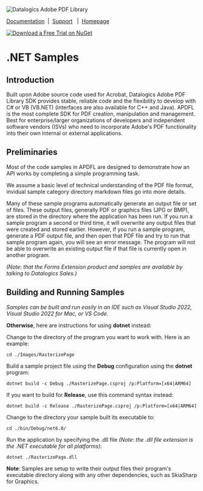 ![Datalogics Adobe PDF Library](https://raw.github.com/datalogics/dl-icons/develop/DLBanner_Nuget.png)

[Documentation](https://dev.datalogics.com/apdfl/Documentation/DotNET/Overview/index.html) &nbsp;|&nbsp; [Support](https://www.datalogics.com/tech-support-pdfs/) &nbsp; | &nbsp;[Homepage](https://www.datalogics.com)

[![Download a Free Trial on NuGet](https://img.shields.io/nuget/dt/Adobe.PDF.Library.LM.NET?color=blue&label=APDFL%20.NET%20Free%20Trial&logo=NuGet&style=plastic)](https://www.nuget.org/packages/Adobe.PDF.Library.LM.NET)

# .NET Samples
## Introduction
Built upon Adobe source code used for Acrobat, Datalogics Adobe PDF Library SDK provides stable, reliable code and the flexibility to develop with C# or VB (VB.NET) (interfaces are also available for C++ and Java). APDFL is the most complete SDK for PDF creation, manipulation and management. Best for enterprise/larger organizations of developers and independent software vendors (ISVs) who need to incorporate Adobe's PDF functionality into their own internal or external applications.

## Preliminaries
Most of the code samples in APDFL are designed to demonstrate how an API works by completing a simple programming task.

We assume a basic level of technical understanding of the PDF file format, invidual sample category directory markdown files go into more details.

Many of these sample programs automatically generate an output file or set of files.  These output files, generally PDF or graphics files (JPG or BMP), are stored in the directory where the application has been run. If you run a sample program a second or third time, it will overwrite any output files that were created and stored earlier.  However, if you run a sample program, generate a PDF output file, and then open that PDF file and try to run that sample program again, you will see an error message.  The program will not be able to overwrite an existing output file if that file is currently open in another program.

*(Note: that the Forms Extension product and samples are available by talking to Datalogics Sales.)*

## Building and Running Samples
*Samples can be built and run easily in an IDE such as Visual Studio 2022, Visual Studio 2022 for Mac, or VS Code.*

**Otherwise**, here are instructions for using **dotnet** instead:

Change to the directory of the program you want to work with. Here is an example:

```cd ./Images/RasterizePage```

Build a sample project file using the **Debug** configuration using the **dotnet** program:

```dotnet build -c Debug ./RasterizePage.csproj /p:Platform=[x64|ARM64]```

If you want to build for **Release**, use this command syntax instead:

```dotnet build -c Release ./RasterizePage.csproj /p:Platform=[x64|ARM64]```

Change to the directory your sample built its executable to:

```cd ./bin/Debug/net6.0/```

Run the application by specifying the .dll file *(Note: the .dll file extension is the .NET executable for all platforms)*:

```dotnet ./RasterizePage.dll```

**Note**: Samples are setup to write their output files their program's executable directory along with any other dependencies, such as SkiaSharp for Graphics.
